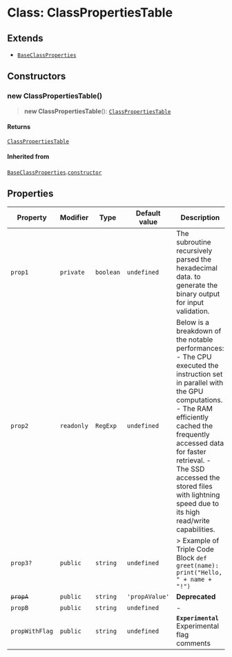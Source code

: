 # Class: ClassPropertiesTable

## Extends

- [`BaseClassProperties`](BaseClassProperties.md)

## Constructors

### new ClassPropertiesTable()

> **new ClassPropertiesTable**(): [`ClassPropertiesTable`](ClassPropertiesTable.md)

#### Returns

[`ClassPropertiesTable`](ClassPropertiesTable.md)

#### Inherited from

[`BaseClassProperties`](BaseClassProperties.md).[`constructor`](BaseClassProperties.md#constructors)

## Properties

| Property | Modifier | Type | Default value | Description | Overrides | Inherited from | Source |
| ------ | ------ | ------ | ------ | ------ | ------ | ------ | ------ |
| `prop1` | `private` | `boolean` | `undefined` | The subroutine recursively parsed the hexadecimal data. to generate the binary output for input validation. | - | - | [index.ts:1](http://source-url) |
| `prop2` | `readonly` | `RegExp` | `undefined` | Below is a breakdown of the notable performances: - The CPU executed the instruction set in parallel with the GPU computations. - The RAM efficiently cached the frequently accessed data for faster retrieval. - The SSD accessed the stored files with lightning speed due to its high read/write capabilities. | - | - | [index.ts:1](http://source-url) |
| `prop3?` | `public` | `string` | `undefined` | > Example of Triple Code Block `def greet(name): print("Hello, " + name + "!")` | - | - | [index.ts:1](http://source-url) |
| ~~`propA`~~ | `public` | `string` | `'propAValue'` | **Deprecated** | [`BaseClassProperties`](BaseClassProperties.md).`propA` | - | [index.ts:1](http://source-url) |
| `propB` | `public` | `string` | `undefined` | - | - | [`BaseClassProperties`](BaseClassProperties.md).`propB` | [index.ts:1](http://source-url) |
| `propWithFlag` | `public` | `string` | `undefined` | **`Experimental`** Experimental flag comments | - | - | [index.ts:1](http://source-url) |
